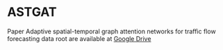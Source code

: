 # ASTGAT
Paper Adaptive spatial-temporal graph attention networks for traffic flow forecasting
data root are available at [Google Drive](https://drive.google.com/drive/folders/1TWEgSL7Zd4U-Le_6PEYxYXGb2ltBQYep?usp=sharing)